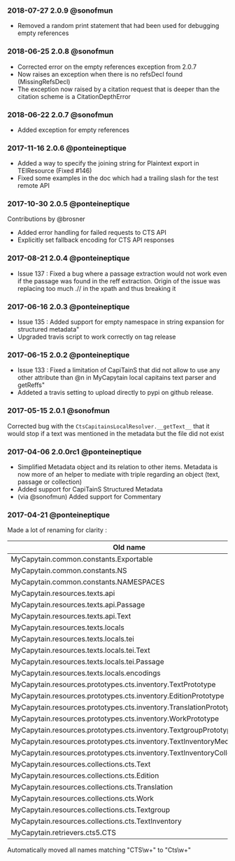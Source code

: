 ### 2018-07-27 2.0.9 @sonofmun

 - Removed a random print statement that had been used for debugging empty references

### 2018-06-25 2.0.8 @sonofmun

- Corrected error on the empty references exception from 2.0.7
- Now raises an exception when there is no refsDecl found (MissingRefsDecl)
- The exception now raised by a citation request that is deeper than the citation scheme is a CitationDepthError

### 2018-06-22 2.0.7 @sonofmun

- Added exception for empty references

### 2017-11-16 2.0.6 @ponteineptique

- Added a way to specify the joining string for Plaintext export in TEIResource (Fixed #146)
- Fixed some examples in the doc which had a trailing slash for the test remote API

### 2017-10-30 2.0.5 @ponteineptique

Contributions by @brosner

- Added error handling for failed requests to CTS API
- Explicitly set fallback encoding for CTS API responses

### 2017-08-21 2.0.4 @ponteineptique

- Issue 137 : Fixed a bug where a passage extraction would not work even if the passage was found in the reff extraction. Origin of the issue was replacing too much .// in the xpath and thus breaking it

### 2017-06-16 2.0.3 @ponteineptique

- Issue 135 : Added support for empty namespace in string expansion for structured metadata"
- Upgraded travis script to work correctly on tag release

### 2017-06-15 2.0.2 @ponteineptique

- Issue 133 : Fixed a limitation of CapiTainS that did not allow to use any other attribute than @n in MyCapytain local capitains text parser and getReffs"
- Addeted a travis setting to upload directly to pypi on github release.

### 2017-05-15 2.0.1 @sonofmun

Corrected bug with the `CtsCapitainsLocalResolver.__getText__` that it would stop if a text was mentioned in the metadata but the file did not exist

### 2017-04-06 2.0.0rc1 @ponteineptique

- Simplified Metadata object and its relation to other items. Metadata is now more of an helper to mediate with triple regarding an object (text, passage or collection)
- Added support for CapiTainS Structured Metadata
- (via @sonofmun) Added support for Commentary

### 2017-04-21 @ponteineptique

Made a lot of renaming for clarity :

| Old name | New name |
|--------------|---------------|
| MyCapytain.common.constants.Exportable | MyCapytain.common.base.Exportable | 
| MyCapytain.common.constants.NS | MyCapytain.common.constants.XPATH_NAMESPACES |
| MyCapytain.common.constants.NAMESPACES | MyCapytain.common.constants.RDF_NAMESPACES |
| MyCapytain.resources.texts.api | MyCapytain.resources.texts.remote |
| MyCapytain.resources.texts.api.Passage | MyCapytain.resources.texts.remote.cts.CtsPassage |
| MyCapytain.resources.texts.api.Text | MyCapytain.resources.texts.remote.cts.CtsText |
| MyCapytain.resources.texts.locals | MyCapytain.resources.texts.local |
| MyCapytain.resources.texts.locals.tei | MyCapytain.resources.texts.local.capitains.cts |
| MyCapytain.resources.texts.locals.tei.Text | MyCapytain.resources.texts.local.capitains.cts.CapitainsCtsText |
| MyCapytain.resources.texts.locals.tei.Passage | MyCapytain.resources.texts.local.capitains.cts.CapitainsCtsPassage |
| MyCapytain.resources.texts.locals.encodings | MyCapytain.resources.texts.base.tei |
| MyCapytain.resources.prototypes.cts.inventory.TextPrototype | MyCapytain.resources.prototypes.cts.inventory.CtsTextMetadata |
| MyCapytain.resources.prototypes.cts.inventory.EditionPrototype | MyCapytain.resources.prototypes.cts.inventory.CtsEditionMetadata |
| MyCapytain.resources.prototypes.cts.inventory.TranslationPrototype | MyCapytain.resources.prototypes.cts.inventory.CtsTranslationMetadata |
| MyCapytain.resources.prototypes.cts.inventory.WorkPrototype | MyCapytain.resources.prototypes.cts.inventory.CtsWorkMetadata |
| MyCapytain.resources.prototypes.cts.inventory.TextgroupPrototype | MyCapytain.resources.prototypes.cts.inventory.CtsTextgroupMetadata |
| MyCapytain.resources.prototypes.cts.inventory.TextInventoryMedata | MyCapytain.resources.prototypes.cts.inventory.CtsTextInventoryMetadata |
| MyCapytain.resources.prototypes.cts.inventory.TextInventoryCollection | MyCapytain.resources.prototypes.cts.inventory.CtsTextInventoryCollection |
| MyCapytain.resources.collections.cts.Text | MyCapytain.resources.collections.cts.inventory.XmlCtsTextMetadata |
| MyCapytain.resources.collections.cts.Edition | MyCapytain.resources.collections.cts.inventory.XmlCtsEditionMetadata |
| MyCapytain.resources.collections.cts.Translation | MyCapytain.resources.collections.cts.inventory.XmlCtsTranslationMetadata |
| MyCapytain.resources.collections.cts.Work | MyCapytain.resources.collections.cts.inventory.XmlCtsWorkMetadata |
| MyCapytain.resources.collections.cts.Textgroup | MyCapytain.resources.collections.cts.inventory.XmlCtsTextgroupMetadata |
| MyCapytain.resources.collections.cts.TextInventory | MyCapytain.resources.collections.cts.inventory.XmlCtsTextInventoryMetadata |
| MyCapytain.retrievers.cts5.CTS | MyCapytain.retrievers.cts5.HttpCtsRetriever |

Automatically moved all names matching "CTS\w+" to "Cts\w+"
